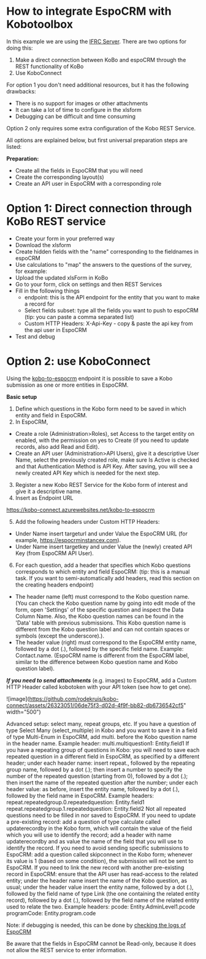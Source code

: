 
# How to integrate EspoCRM with Kobotoolbox 

In this example we are using the [IFRC Server](https://kobo.ifrc.org/).
There are two options for doing this:

1. Make a direct connection between KoBo and espoCRM through the REST functionality of KoBo
2. Use KoboConnect
   
For option 1 you don't need additional resources, but it has the following drawbacks:

- There is no support for images or other attachments
- It can take a lot of time to configure in the xlsform
- Debugging can be difficult and time consuming
  
Option 2 only requires some extra configuration of the Kobo REST Service.

All options are explained below, but first universal preparation steps are listed:

**Preparation:** 

- Create all the fields in EspoCRM that you will need
- Create the corresponding layout(s)
- Create an API user in EspoCRM with a corresponding role
  
# Option 1: Direct connection through KoBo REST service

- Create your form in your preferred way
- Download the xlsform
- Create hidden fields with the "name" corresponding to the fieldnames in espoCRM
- Use calculations to "map" the answers to the questions of the survey, for example:
- Upload the updated xlsForm in KoBo
- Go to your form, click on settings and then REST Services
- Fill in the following things
  - endpoint: this is the API endpoint for the entity that you want to make a record for
  - Select fields subset: type all the fields you want to push to espoCRM (tip: you can paste a comma separated list)
  - Custom HTTP Headers: X-Api-Key - copy & paste the api key from the api user in EspoCRM
- Test and debug
  
# Option 2: use KoboConnect
Using the [kobo-to-espocrm](https://kobo-connect.azurewebsites.net/docs#/default/kobo_to_espocrm_kobo_to_espocrm_post) endpoint it is possible to save a Kobo submission as one or more entities in EspoCRM.

**Basic setup**
1. Define which questions in the Kobo form need to be saved in which entity and field in EspoCRM.
2. In EspoCRM,
  - Create a role (Administration>Roles), set Access to the target entity on enabled, with the permission on yes to Create (if you need to update records, also add Read and Edit).
  - Create an API user (Administration>API Users), give it a descriptive User Name, select the previously created role, make sure Is Active is checked and that Authentication Method is API Key. After saving, you will see a newly created API Key which is needed for the next step.
3. Register a new Kobo REST Service for the Kobo form of interest and give it a descriptive name.
4. Insert as Endpoint URL

https://kobo-connect.azurewebsites.net/kobo-to-espocrm

5. Add the following headers under Custom HTTP Headers:
  - Under Name insert targeturl and under Value the EspoCRM URL (for example, https://espocrminstancex.com).
  - Under Name insert targetkey and under Value the (newly) created API Key (from EspoCRM API User).
6. For each question, add a header that specifies which Kobo questions corresponds to which entity and field EspoCRM: (tip: this is a manual task. If you want to semi-automatically add headers, read this section on the creating headers endpoint)
  - The header name (left) must correspond to the Kobo question name. (You can check the Kobo question name by going into edit mode of the form, open 'Settings' of the specific question and inspect the Data Column Name. Also, the Kobo question names can be found in the 'Data' table with previous submissions. This Kobo question name is different from the Kobo question label and can not contain spaces or symbols (except the underscore).).
  - The header value (right) must correspond to the EspoCRM entity name, followed by a dot (.), followed by the specific field name. Example: Contact.name. (EspoCRM name is different from the EspoCRM label, similar to the difference between Kobo question name and Kobo question label).
    

***If you need to send attachments*** (e.g. images) to EspoCRM, add a Custom HTTP Header called kobotoken with your API token (see how to get one).

![image](https://github.com/rodekruis/kobo-connect/assets/26323051/06de75f3-d02d-4f9f-bb82-db6736542cf5" width="500")

Advanced setup: select many, repeat groups, etc.
If you have a question of type Select Many (select_multiple) in Kobo and you want to save it in a field of type Multi-Enum in EspoCRM, add multi. before the Kobo question name in the header name.
Example header: multi.multiquestion1: Entity.field1
If you have a repeating group of questions in Kobo:
you will need to save each repeated question in a different field in EspoCRM, as specified by a different header;
under each header name:
insert repeat., followed by the repeating group name, followed by a dot (.);
then insert a number to specify the number of the repeated question (starting from 0), followed by a dot (.);
then insert the name of the repeated question after the number;
under each header value:
as before, insert the entity name, followed by a dot (.), followed by the field name in EspoCRM.
Example headers:
repeat.repeatedgroup.0.repeatedquestion: Entity.field1
repeat.repeatedgroup.1.repeatedquestion: Entity.field2
Not all repeated questions need to be filled in nor saved to EspoCRM.
If you need to update a pre-existing record:
add a question of type calculate called updaterecordby in the Kobo form, which will contain the value of the field which you will use to identify the record;
add a header with name updaterecordby and as value the name of the field that you will use to identify the record.
If you need to avoid sending specific submissions to EspoCRM:
add a question called skipconnect in the Kobo form;
whenever its value is 1 (based on some condition), the submission will not be sent to EspoCRM.
If you need to link the new record with another pre-existing record in EspoCRM:
ensure that the API user has read-access to the related entity;
under the header name insert the name of the Kobo question, as usual;
under the header value insert the entity name, followed by a dot (.), followed by the field name of type Link (the one containing the related entity record), followed by a dot (.), followed by the field name of the related entity used to relate the two.
Example headers:
pcode: Entity.AdminLevel1.pcode
programCode: Entity.program.code


Note: if debugging is needed, this can be done by [checking the logs of EspoCRM](https://github.com/rodekruis/EspoCRM-knowledge-base/wiki/Administration#access-logs-via-ssh-putty)


Be aware that the fields in EspoCRM cannot be Read-only, because it does not allow the REST service to enter information.

